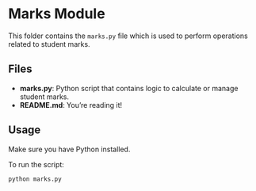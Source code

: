 # Marks Module

This folder contains the `marks.py` file which is used to perform operations related to student marks.

## Files

- **marks.py**: Python script that contains logic to calculate or manage student marks.
- **README.md**: You’re reading it!

## Usage

Make sure you have Python installed.

To run the script:
```bash
python marks.py

